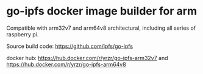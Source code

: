 # go-ipfs docker image builder for arm

Compatible with arm32v7 and arm64v8 architectural, including all series of raspberry pi.

Source build code: https://github.com/ipfs/go-ipfs

docker hub: https://hub.docker.com/r/yrzr/go-ipfs-arm32v7 and https://hub.docker.com/r/yrzr/go-ipfs-arm64v8
